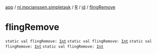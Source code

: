 [app](../../../index.md) / [nl.mpcjanssen.simpletask](../../index.md) / [R](../index.md) / [id](index.md) / [flingRemove](.)

# flingRemove

`static val flingRemove: `[`Int`](https://kotlinlang.org/api/latest/jvm/stdlib/kotlin/-int/index.html)
`static val flingRemove: `[`Int`](https://kotlinlang.org/api/latest/jvm/stdlib/kotlin/-int/index.html)
`static val flingRemove: `[`Int`](https://kotlinlang.org/api/latest/jvm/stdlib/kotlin/-int/index.html)
`static val flingRemove: `[`Int`](https://kotlinlang.org/api/latest/jvm/stdlib/kotlin/-int/index.html)